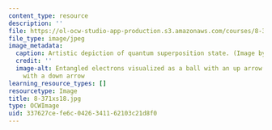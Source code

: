 ```yaml
---
content_type: resource
description: ''
file: https://ol-ocw-studio-app-production.s3.amazonaws.com/courses/8-371x-quantum-information-science-ii-spring-2018/337627cefe6c0426341162103c21d8f0_8-371xs18.jpg
file_type: image/jpeg
image_metadata:
  caption: Artistic depiction of quantum superposition state. (Image by Isaac Chuang.)
  credit: ''
  image-alt: Entangled electrons visualized as a ball with an up arrow and a ball
    with a down arrow
learning_resource_types: []
resourcetype: Image
title: 8-371xs18.jpg
type: OCWImage
uid: 337627ce-fe6c-0426-3411-62103c21d8f0
---
```

